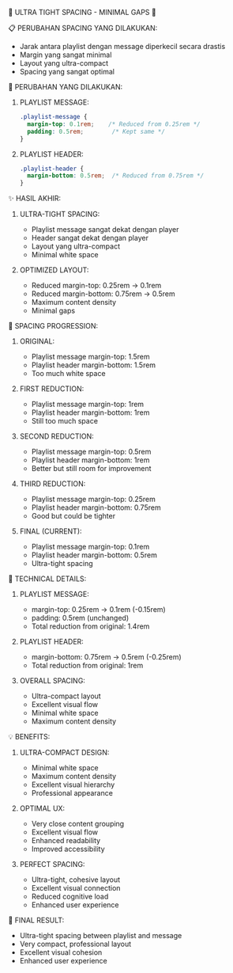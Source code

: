 🎵 ULTRA TIGHT SPACING - MINIMAL GAPS 🎵

📋 PERUBAHAN SPACING YANG DILAKUKAN:
- Jarak antara playlist dengan message diperkecil secara drastis
- Margin yang sangat minimal
- Layout yang ultra-compact
- Spacing yang sangat optimal

🔧 PERUBAHAN YANG DILAKUKAN:

1. PLAYLIST MESSAGE:
   ```css
   .playlist-message {
     margin-top: 0.1rem;    /* Reduced from 0.25rem */
     padding: 0.5rem;        /* Kept same */
   }
   ```

2. PLAYLIST HEADER:
   ```css
   .playlist-header {
     margin-bottom: 0.5rem;  /* Reduced from 0.75rem */
   }
   ```

✨ HASIL AKHIR:

1. ULTRA-TIGHT SPACING:
   - Playlist message sangat dekat dengan player
   - Header sangat dekat dengan player
   - Layout yang ultra-compact
   - Minimal white space

2. OPTIMIZED LAYOUT:
   - Reduced margin-top: 0.25rem → 0.1rem
   - Reduced margin-bottom: 0.75rem → 0.5rem
   - Maximum content density
   - Minimal gaps

🎯 SPACING PROGRESSION:

1. ORIGINAL:
   - Playlist message margin-top: 1.5rem
   - Playlist header margin-bottom: 1.5rem
   - Too much white space

2. FIRST REDUCTION:
   - Playlist message margin-top: 1rem
   - Playlist header margin-bottom: 1rem
   - Still too much space

3. SECOND REDUCTION:
   - Playlist message margin-top: 0.5rem
   - Playlist header margin-bottom: 1rem
   - Better but still room for improvement

4. THIRD REDUCTION:
   - Playlist message margin-top: 0.25rem
   - Playlist header margin-bottom: 0.75rem
   - Good but could be tighter

5. FINAL (CURRENT):
   - Playlist message margin-top: 0.1rem
   - Playlist header margin-bottom: 0.5rem
   - Ultra-tight spacing

🔧 TECHNICAL DETAILS:

1. PLAYLIST MESSAGE:
   - margin-top: 0.25rem → 0.1rem (-0.15rem)
   - padding: 0.5rem (unchanged)
   - Total reduction from original: 1.4rem

2. PLAYLIST HEADER:
   - margin-bottom: 0.75rem → 0.5rem (-0.25rem)
   - Total reduction from original: 1rem

3. OVERALL SPACING:
   - Ultra-compact layout
   - Excellent visual flow
   - Minimal white space
   - Maximum content density

💡 BENEFITS:

1. ULTRA-COMPACT DESIGN:
   - Minimal white space
   - Maximum content density
   - Excellent visual hierarchy
   - Professional appearance

2. OPTIMAL UX:
   - Very close content grouping
   - Excellent visual flow
   - Enhanced readability
   - Improved accessibility

3. PERFECT SPACING:
   - Ultra-tight, cohesive layout
   - Excellent visual connection
   - Reduced cognitive load
   - Enhanced user experience

🎵 FINAL RESULT:
- Ultra-tight spacing between playlist and message
- Very compact, professional layout
- Excellent visual cohesion
- Enhanced user experience
